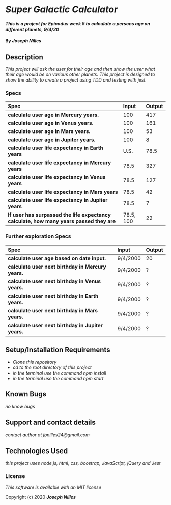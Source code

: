# _Super Galactic Calculator_

#### _This is a project for Epicodus week 5 to calculate a persons age on different planets, 9/4/20_

#### By _**Joseph Nilles**_

## Description

_This project will ask the user for their age and then show the user what their age would be on various other planets. This project is designed to show the ability to create a project using TDD and testing with jest._

### Specs
| Spec | Input | Output |
| :-------------     | :------------- | :------------- |
| **calculate user age in Mercury years.** | 100 | 417 |
| **calculate user age in Venus years.** | 100 | 161 |
| **calculate user age in Mars years.**| 100 | 53 |
| **calculate user age in Jupiter years.**| 100 | 8 |
| **calculate user life expectancy in Earth years**| U.S. | 78.5 |
| **calculate user life expectancy in Mercury years**| 78.5 | 327 |
| **calculate user life expectancy in Venus years**| 78.5 | 127 |
| **calculate user life expectancy in Mars years**| 78.5 | 42 |
| **calculate user life expectancy in Jupiter years**| 78.5 | 7 |
| **If user has surpassed the life expectancy calculate, how many years passed they are**| 78.5, 100 | 22 |

### Further exploration Specs
| Spec | Input | Output |
| :-------------     | :------------- | :------------- |
| **calculate user age based on date input.** | 9/4/2000 | 20 |
| **calculate user next birthday in Mercury years.** | 9/4/2000 | ? |
| **calculate user next birthday in Venus years.** | 9/4/2000 | ? |
| **calculate user next birthday in Earth years.** | 9/4/2000 | ? |
| **calculate user next birthday in Mars years.** | 9/4/2000 | ? |
| **calculate user next birthday in Jupiter years.** | 9/4/2000 | ? |



## Setup/Installation Requirements

* _Clone this repository_
* _cd to the root directory of this project_
* _in the terminal use the command npm install_
* _in the terminal use the command npm start_




## Known Bugs

_no know bugs_

## Support and contact details

_contact author at jbnilles24@gmail.com_

## Technologies Used

_this project uses node.js, html, css, boostrap, JavaScript, jQuery and Jest_

### License

*This software is available with an MIT license*

Copyright (c) 2020 **_Joseph Nilles_**